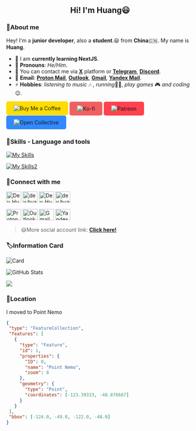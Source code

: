 <h2 align="center">Hi! I'm Huang😃</h2>

### 👋About me

Hey! I'm a **junior developer**, also a **student**.😃 from **China**🇨🇳. My name is **Huang**.
- 🌱 I am **currently learning NextJS**.
- 🤗 **Pronouns**: *He/Him*.
- 💬 You can contact me via [**X**](https://x.com/Dev_Huang1) platform or [**Telegram**](https://t.me/@Dev_Huang), [**Discord**](https://discord.com/invite/xCeAQ3RS).
- 📧 **Email**: [**Proton Mail**](mailto:evan.huang000@proton.me), [**Outlook**](mailto:evan.huang000@outlook.com), [**Gmail**](mailto:huangshaoqi8888@gmail.com), [**Yandex Mail**](mailto:dev.huang@yandex.com).
- ⚡ **Hobbies**: *listening to music* 🎶 *, running*🏃🏻, *play games* 🎮 *and coding*😉.

<p align="left">
  
<a href="https://www.buymeacoffee.com/Dev.Huang" target="_blank" style="background-color: #FFDD00; padding: 10px 20px; display: inline-block; border-radius: 5px; text-decoration: none;">
  <img src="https://img.shields.io/badge/Buy%20Me%20a%20Coffee-FFDD00?style=for-the-badge&logo=buy-me-a-coffee&logoColor=black" alt="Buy Me a Coffee"></a>

<a href="https://ko-fi.com/dev_huang" target="_blank" style="background-color: #F16061; padding: 10px 20px; display: inline-block; border-radius: 5px; text-decoration: none;">
  <img src="https://img.shields.io/badge/Ko--fi-29ABE0?style=for-the-badge&logo=ko-fi&logoColor=white" alt="Ko-fi" style="vertical-align: middle;"></a>

<a href="https://www.patreon.com/Dev-Huang" target="_blank" style="background-color: #FF424D; padding: 10px 20px; display: inline-block; border-radius: 5px; text-decoration: none;">
  <img src="https://img.shields.io/badge/Patreon-000000?style=for-the-badge&logo=patreon&logoColor=white" alt="Patreon" style="vertical-align: middle;"></a>

<a href="https://opencollective.com/dev-huang" target="_blank" style="background-color: #3389FF; padding: 10px 20px; display: inline-block; border-radius: 5px; text-decoration: none;">
  <img src="https://img.shields.io/badge/Open%20Collective-3389FF?style=for-the-badge&logo=open-collective&logoColor=white" alt="Open Collective" style="vertical-align: middle;"></a>

</p>

### 🔧Skills - Language and tools

[![My Skills](https://skillicons.dev/icons?i=nextjs,python,html,css,vscode,pycharm,github,discord,instagram)](https://skillicons.dev)

[![My Skills2](https://skillicons.dev/icons?i=vercel,windows,twitter,notion,markdown,cloudflare,gmail,azure,googlecloud)](https://skillicons.dev)

### 📌Connect with me

<p align="left">
<a href="https://x.com/Dev_Huang" target="blank"><img src="https://upload.wikimedia.org/wikipedia/commons/6/6f/Logo_of_Twitter.svg" height="30" width="40" alt="Dev_Huang1"></a>
<a href="https://instagram.com/dev.huang" target="blank"><img src="https://upload.wikimedia.org/wikipedia/commons/9/95/Instagram_logo_2022.svg" height="30" width="40" alt="dev.huang"></a>
<a href="https://t.me/@Dev_Huang" target="blank"><img src="https://upload.wikimedia.org/wikipedia/commons/8/83/Telegram_2019_Logo.svg" height="30" width="40" alt="Dev_Huang"></a>
  <a href="https://discord.com/invite/xCeAQ3RS" target="blank"><img src="https://cdn.xyehr.cn/images/svg/discord.svg" height="30" width="40" alt="dev.huang"></a>
</p>

<p align="left">
  <a href="mailto:evan.huang000@proton.me" target="blank"><img src="https://cdn.xyehr.cn/images/svg/Proton-Mail.svg" height="30" width="40" alt="Proton Mail"></a>
  <a href="mailto:evan.huang000@outlook.com" target="blank"><img src="https://upload.wikimedia.org/wikipedia/commons/d/df/Microsoft_Office_Outlook_%282018%E2%80%93present%29.svg" height="30" width="40" alt="Outlook"></a>
  <a href="mailto:huangshaoqi8888@gmail.com" target="blank"><img src="https://cdn.xyehr.cn/images/svg/gmail.svg" height="30" width="40" alt="Gmail"></a>
  <a href="mailto:dev.huang@yandex.com" target="blank"><img src="https://upload.wikimedia.org/wikipedia/commons/5/55/Yandex_Mail_icon.svg" height="30" width="40" alt="Yandex Mail"></a>
</p>

> 😃More social account link: 
> [**Click here!**](https://bento.me/dev-huang)

### 🏷Information Card

![Card](https://github-readme-stats.vercel.app/api/top-langs/?username=Dev-Huang1&hide_title=false&hide_border=true&layout=compact&theme=auto/)

![GitHub Stats](https://github-readme-stats.vercel.app/api?username=Dev-Huang1&show_icons=true&hide_title=false&hide_border=true&theme=auto/)


![](https://github-readme-streak-stats.herokuapp.com/?user=Dev-Huang1/)

### 📍Location 

I moved to Point Nemo

```geojson
{
 "type": "FeatureCollection",
 "features": [
   {
     "type": "Feature",
     "id": 1,
     "properties": {
       "ID": 0,
       "name": "Point Nemo",
       "zoom": 8
     },
     "geometry": {
       "type": "Point",
       "coordinates": [-123.39333, -48.876667]
     }
   }
 ],
 "bbox": [-124.0, -49.0, -122.0, -48.0]
}
```

<!--Thanks for watching😄-->
